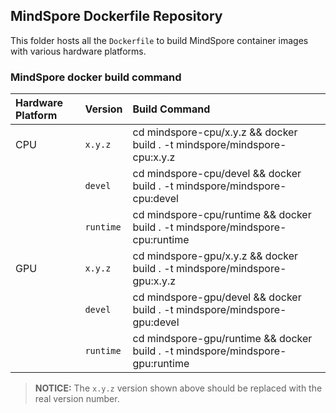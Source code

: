 ## MindSpore Dockerfile Repository

This folder hosts all the `Dockerfile` to build MindSpore container images with various hardware platforms.

### MindSpore docker build command

| Hardware Platform | Version | Build Command |
| :---------------- | :------ | :------------ |
| CPU | `x.y.z` | cd mindspore-cpu/x.y.z && docker build . -t mindspore/mindspore-cpu:x.y.z |
|  | `devel` | cd mindspore-cpu/devel && docker build . -t mindspore/mindspore-cpu:devel |
|  | `runtime` | cd mindspore-cpu/runtime && docker build . -t mindspore/mindspore-cpu:runtime |
| GPU | `x.y.z` | cd mindspore-gpu/x.y.z  && docker build . -t mindspore/mindspore-gpu:x.y.z  |
|  | `devel` | cd mindspore-gpu/devel && docker build . -t mindspore/mindspore-gpu:devel |
|  | `runtime` | cd mindspore-gpu/runtime && docker build . -t mindspore/mindspore-gpu:runtime |

> **NOTICE:** The `x.y.z` version shown above should be replaced with the real version number.
